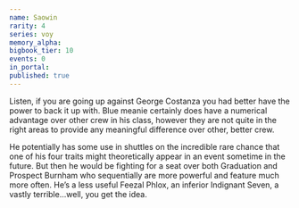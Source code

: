 ```yaml
---
name: Saowin
rarity: 4
series: voy
memory_alpha:
bigbook_tier: 10
events: 0
in_portal:
published: true
---
```


Listen, if you are going up against George Costanza you had better have the power to back it up with. Blue meanie certainly does have a numerical advantage over other crew in his class, however they are not quite in the right areas to provide any meaningful difference over other, better crew.

He potentially has some use in shuttles on the incredible rare chance that one of his four traits might theoretically appear in an event sometime in the future. But then he would be fighting for a seat over both Graduation and Prospect Burnham who sequentially are more powerful and feature much more often. He’s a less useful Feezal Phlox, an inferior Indignant Seven, a vastly terrible...well, you get the idea.
